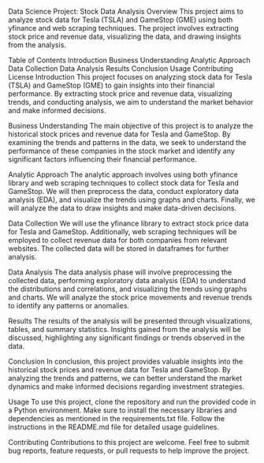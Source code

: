 Data Science Project: Stock Data Analysis
Overview
This project aims to analyze stock data for Tesla (TSLA) and GameStop (GME) using both yfinance and web scraping techniques. The project involves extracting stock price and revenue data, visualizing the data, and drawing insights from the analysis.

Table of Contents
Introduction
Business Understanding
Analytic Approach
Data Collection
Data Analysis
Results
Conclusion
Usage
Contributing
License
Introduction
This project focuses on analyzing stock data for Tesla (TSLA) and GameStop (GME) to gain insights into their financial performance. By extracting stock price and revenue data, visualizing trends, and conducting analysis, we aim to understand the market behavior and make informed decisions.

Business Understanding
The main objective of this project is to analyze the historical stock prices and revenue data for Tesla and GameStop. By examining the trends and patterns in the data, we seek to understand the performance of these companies in the stock market and identify any significant factors influencing their financial performance.

Analytic Approach
The analytic approach involves using both yfinance library and web scraping techniques to collect stock data for Tesla and GameStop. We will then preprocess the data, conduct exploratory data analysis (EDA), and visualize the trends using graphs and charts. Finally, we will analyze the data to draw insights and make data-driven decisions.

Data Collection
We will use the yfinance library to extract stock price data for Tesla and GameStop. Additionally, web scraping techniques will be employed to collect revenue data for both companies from relevant websites. The collected data will be stored in dataframes for further analysis.

Data Analysis
The data analysis phase will involve preprocessing the collected data, performing exploratory data analysis (EDA) to understand the distributions and correlations, and visualizing the trends using graphs and charts. We will analyze the stock price movements and revenue trends to identify any patterns or anomalies.

Results
The results of the analysis will be presented through visualizations, tables, and summary statistics. Insights gained from the analysis will be discussed, highlighting any significant findings or trends observed in the data.

Conclusion
In conclusion, this project provides valuable insights into the historical stock prices and revenue data for Tesla and GameStop. By analyzing the trends and patterns, we can better understand the market dynamics and make informed decisions regarding investment strategies.

Usage
To use this project, clone the repository and run the provided code in a Python environment. Make sure to install the necessary libraries and dependencies as mentioned in the requirements.txt file. Follow the instructions in the README.md file for detailed usage guidelines.

Contributing
Contributions to this project are welcome. Feel free to submit bug reports, feature requests, or pull requests to help improve the project.
